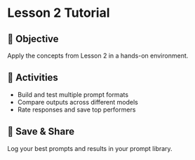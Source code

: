# Lesson 2 Tutorial

## 🎯 Objective
Apply the concepts from Lesson 2 in a hands-on environment.

## 🧩 Activities
- Build and test multiple prompt formats
- Compare outputs across different models
- Rate responses and save top performers

## 💾 Save & Share
Log your best prompts and results in your prompt library.
